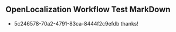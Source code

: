 ## OpenLocalization Workflow Test MarkDown
* 5c246578-70a2-4791-83ca-8444f2c9efdb thanks!

<!--HONumber=Jul16_HO4-->


